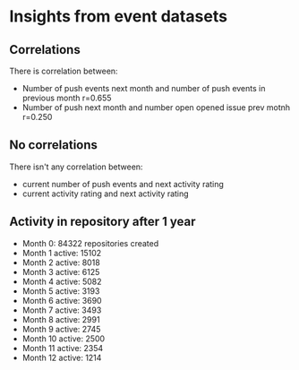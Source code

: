 # Insights from event datasets

## Correlations

There is correlation between:

  * Number of push events next month and number of push events in previous month r=0.655
  * Number of push next month and number open opened issue prev motnh r=0.250

## No correlations

There isn't any correlation between:

  * current number of push events and next activity rating
  * current activity rating and next activity rating

## Activity in repository after 1 year
  * Month 0: 84322 repositories created
  * Month 1 active: 15102
  * Month 2 active: 8018
  * Month 3 active: 6125
  * Month 4 active: 5082
  * Month 5 active: 3193
  * Month 6 active: 3690
  * Month 7 active: 3493
  * Month 8 active: 2991
  * Month 9 active: 2745
  * Month 10 active: 2500
  * Month 11 active: 2354
  * Month 12 active: 1214
